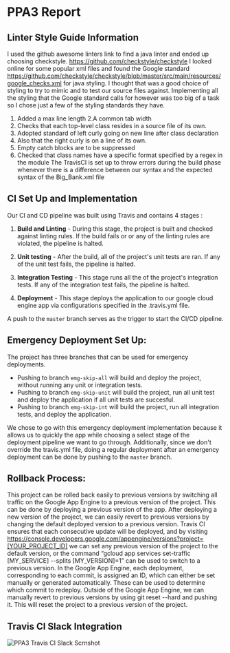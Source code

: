 # PPA3 Report
## Linter Style Guide Information
I used the github awesome linters link to find a java linter and ended up choosing checkstyle.
 https://github.com/checkstyle/checkstyle  I looked online for some popular xml files and found 
 the Google standard https://github.com/checkstyle/checkstyle/blob/master/src/main/resources/google_checks.xml
 for java styling. I thought that was a good choice of styling to try to mimic and to test our source files against. 
 Implementing all the styling that the Google standard calls for however was too big of a task so I chose just a few of the 
 styling standards they have. 
 1. Added a max line length
 2.A common tab width
 3. Checks that each top-level class resides in a source file of its own.
 4. Adopted standard of left curly going on new line after class declaration 
 5. Also that the right curly is on a line of its own.
 6. Empty catch blocks are to be suppressed
 7. Checked that class names have a specific format specified by a regex in the module
 The TravisCI is set up to throw errors during the build phase whenever there is a difference between our syntax and
 the expected syntax of the Big_Bank.xml file
 
 ## CI Set Up and Implementation
 Our CI and CD pipeline was built using Travis and contains 4 stages :
 1. **Build and Linting** - During this stage, the project is built and checked against linting rules. If the build fails or
 or any of the linting rules are violated, the pipeline is halted.
 
 2. **Unit testing** - After the build, all of the project's unit tests are ran. 
 If any of the unit test fails, the pipeline is halted.
 
 3. **Integration Testing** - This stage runs all the of the project's integration tests.
  If any of the integration test fails, the pipeline is halted.

4. **Deployment** - This stage deploys the application to our google cloud engine app via configurations 
specified in the .travis.yml file.

A push to the `master` branch serves as the trigger to start the CI/CD pipeline.

## Emergency Deployment Set Up:
The project has three branches that can be used for emergency deployments.
* Pushing to branch `emg-skip-all` will build and deploy the project, without running any unit or integration tests.
* Pushing to branch `emg-skip-unit` will build the project, run all unit test and deploy the application if all unit tests are succesful.
* Pushing to branch `emg-skip-int` will build the project, run all integration tests, and deploy the application.

We chose to go with this emergency deployment implementation because it allows us to quickly the app while choosing a select stage of the 
deployment pipeline we want to go through. Additionally, since we don't override the travis.yml file, doing a regular deployment after an 
emergency deployment can be done by pushing to the `master` branch. 

## Rollback Process:
This project can be rolled back easily to previous versions by switching all traffic on the Google App Engine to a previous version of 
the project. This can be done by deploying a previous version of the app. After deploying a new version of the project, we can easily 
revert to previous versions by changing the default deployed version to a previous version. Travis CI ensures that each consecutive 
update will be deployed, and by visiting https://console.developers.google.com/appengine/versions?project=[YOUR_PROJECT_ID]
we can set any previous version of the project to the default version, or the command “gcloud app services set-traffic [MY_SERVICE] --splits [MY_VERSION]=1” 
can be used to switch to a previous version. In the Google App Engine, each deployment, corresponding to each commit, is assigned an ID, 
which can either be set manually or generated automatically. These can be used to determine which commit to redeploy.
Outside of the Google App Engine, we can manually revert to previous versions by using git reset --hard <old-commit-id> and pushing it. 
This will reset the project to a previous version of the project.
 
## Travis CI Slack Integration
![PPA3 Travis CI Slack Scrnshot](https://user-images.githubusercontent.com/15644940/98496096-ce3e2d80-220e-11eb-9be3-2cec0a2f87a0.PNG)
